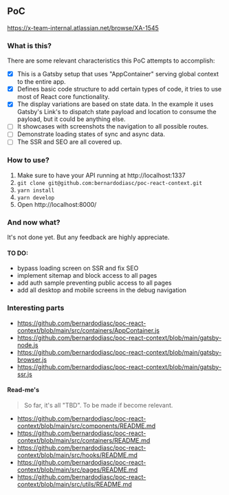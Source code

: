 ## PoC

https://x-team-internal.atlassian.net/browse/XA-1545

### What is this?

There are some relevant characteristics this PoC attempts to accomplish:

- [x] This is a Gatsby setup that uses "AppContainer" serving global context to the entire app.
- [x] Defines basic code structure to add certain types of code, it tries to use most of React core functionality.
- [x] The display variations are based on state data. In the example it uses Gatsby's Link's to dispatch state payload and location to consume the payload, but it could be anything else.
- [ ] It showcases with screenshots the navigation to all possible routes.
- [ ] Demonstrate loading states of sync and async data.
- [ ] The SSR and SEO are all covered up.

### How to use?

1. Make sure to have your API running at http://localhost:1337
2. `git clone git@github.com:bernardodiasc/poc-react-context.git`
3. `yarn install`
4. `yarn develop`
5. Open http://localhost:8000/

### And now what?

It's not done yet. But any feedback are highly appreciate.

#### TO DO:

- bypass loading screen on SSR and fix SEO
- implement sitemap and block access to all pages
- add auth sample preventing public access to all pages
- add all desktop and mobile screens in the debug navigation

### Interesting parts

- https://github.com/bernardodiasc/poc-react-context/blob/main/src/containers/AppContainer.js
- https://github.com/bernardodiasc/poc-react-context/blob/main/gatsby-node.js
- https://github.com/bernardodiasc/poc-react-context/blob/main/gatsby-browser.js
- https://github.com/bernardodiasc/poc-react-context/blob/main/gatsby-ssr.js

#### Read-me's

> So far, it's all "TBD". To be made if become relevant.

- https://github.com/bernardodiasc/poc-react-context/blob/main/src/components/README.md
- https://github.com/bernardodiasc/poc-react-context/blob/main/src/containers/README.md
- https://github.com/bernardodiasc/poc-react-context/blob/main/src/hooks/README.md
- https://github.com/bernardodiasc/poc-react-context/blob/main/src/pages/README.md
- https://github.com/bernardodiasc/poc-react-context/blob/main/src/utils/README.md
